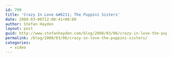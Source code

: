 ```yaml
---
id: 799
title: 'Crazy In Love &#8211; The Puppini Sisters'
date: 2008-03-06T12:00:41+00:00
author: Stefan Hayden
layout: post
guid: http://www.stefanhayden.com/blog/2008/03/06/crazy-in-love-the-puppini-sisters/
permalink: /blog/2008/03/06/crazy-in-love-the-puppini-sisters/
categories:
  - video
---
```

<object width="425" height="355"><param name="movie" value="http://www.youtube.com/v/PUx_Wjx_2ek"></param><param name="wmode" value="transparent"></param><embed src="http://www.youtube.com/v/PUx_Wjx_2ek" type="application/x-shockwave-flash" wmode="transparent" width="425" height="355"></embed></object>